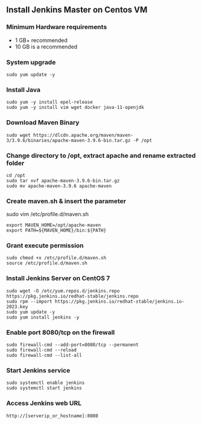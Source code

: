 ## Install Jenkins Master on Centos VM

### Minimum Hardware requirements

- 1 GB+ recommended
- 10 GB is a recommended

### System upgrade
```
sudo yum update -y
```

### Install Java
```
sudo yum -y install epel-release
sudo yum -y install vim wget docker java-11-openjdk
```

### Download Maven Binary
```
sudo wget https://dlcdn.apache.org/maven/maven-3/3.9.6/binaries/apache-maven-3.9.6-bin.tar.gz -P /opt
```

### Change directory to /opt, extract apache and rename extracted folder
```
cd /opt
sudo tar xvf apache-maven-3.9.6-bin.tar.gz
sudo mv apache-maven-3.9.6 apache-maven
```

### Create maven.sh & insert the parameter
sudo vim /etc/profile.d/maven.sh
```
export MAVEN_HOME=/opt/apache-maven
export PATH=${MAVEN_HOME}/bin:${PATH}
```

### Grant execute permission
```
sudo chmod +x /etc/profile.d/maven.sh
source /etc/profile.d/maven.sh
```

### Install Jenkins Server on CentOS 7
```
sudo wget -O /etc/yum.repos.d/jenkins.repo https://pkg.jenkins.io/redhat-stable/jenkins.repo
sudo rpm --import https://pkg.jenkins.io/redhat-stable/jenkins.io-2023.key
sudo yum update -y
sudo yum install jenkins -y
```

### Enable port 8080/tcp on the firewall
```
sudo firewall-cmd --add-port=8080/tcp --permanent
sudo firewall-cmd --reload
sudo firewall-cmd --list-all
```

### Start Jenkins service
```
sudo systemctl enable jenkins
sudo systemctl start jenkins
```

### Access Jenkins web URL
```
http://[serverip_or_hostname]:8080
```
